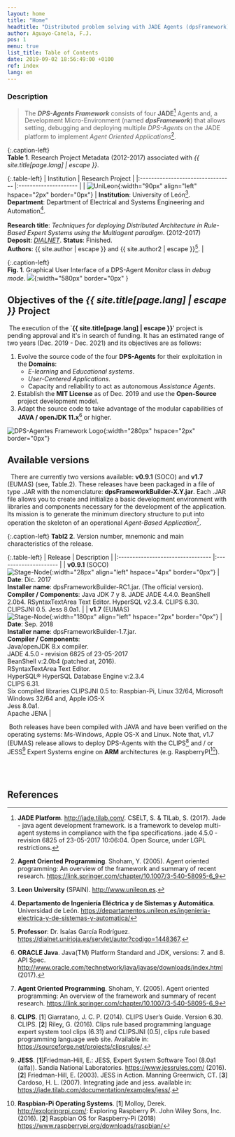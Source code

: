 ```yaml
---
layout: home
title: "Home"
headtitle: "Distributed problem solving with JADE Agents (dpsFramework)"
author: Aguayo-Canela, F.J.
pos: 1 
menu: true
list_title: Table of Contents
date: 2019-09-02 18:56:49:00 +0100
ref: index
lang: en
---
```





### Description



>  The **_DPS-Agents Framework_** consists of four **JADE**[^TILAB] Agents and, a Development Micro-Environment (named **_dpsFramework_**) that allows setting, debugging and deploying multiple _DPS-Agents_ on the JADE platform to implement _Agent Oriented Applications_[^SHOHAM].



{:.caption-left}
<br>**Table 1**. Research Project Metadata (2012-2017) associated with _{{ site.title[page.lang] | escape }}_.

{:.table-left}
| Institution  | Research Project   | 
|:--------------------------------- |:--------------------- |
| ![UniLeon](/assets/images/marca-logo-color.jpg){:width="90px" align="left" hspace="2px"  border="0px"}  | **Institution**: University of León[^UNILEON]. <br>**Department**: Department of Electrical and Systems Engineering and Automation[^UNILEONDEPT].  <br> <br> **Research title**:  _Techniques for deploying Distributed Architecture in Rule-Based Expert Systems using the Multiagent paradigm_. (2012-2017) <br>**Deposit**: [_DIALNET_](https://dialnet.unirioja.es/servlet/tesis?codigo=124344). **Status**: Finished. <br>**Authors**: {{ site.author | escape }} and {{ site.author2 | escape }}[^IGARCIA].  | 



{:.caption-left}
<br>**Fig. 1**. Graphical User Interface of a DPS-Agent _Monitor_ class in _debug mode_.
![](/assets/images/psMonitorAgent00.png){:width="580px"  border="0px" }




## Objectives of the _{{ site.title[page.lang] | escape }}_ Project 

&nbsp;The execution of the `**{{ site.title[page.lang] | escape }}**' project is pending approval and it's in search of funding. It has an estimated range of two years (Dec. 2019 - Dec. 2021) and its objectives are as follows:

1. Evolve the source code of the four **DPS-Agents** for their exploitation in the **Domains**:
   - _E-learning_ and _Educational systems_.
   - _User-Centered Applications_.
   - Capacity and reliability to act as autonomous _Assistance Agents_.
1. Establish the **MIT License** as of Dec. 2019 and use the **Open-Source** project development model.
1. Adapt the source code to take advantage of the modular capabilities of **JAVA / openJDK 11.x**[^ORACLE] or higher.


![DPS-Agentes Framework Logo](/assets/images/logo_dpsframework_bw.png){:width="280px"  hspace="2px"  border="0px"} 



## Available versions

&nbsp;&nbsp;There are currently two versions available: **v0.9.1** (SOCO) and **v1.7** (EUMAS) (see, Table.2). These releases have been packaged in a file of type .JAR with the nomenclature: **dpsFrameworkBuilder-X.Y.jar**. Each .JAR file allows you to create and initialize a basic development environment with libraries and components necessary for the development of the application. Its mission is to generate the minimum directory structure to put into operation the skeleton of an operational _Agent-Based Application_[^SHOHAM].


{:.caption-left}
**Tabl2 2**. Version number, mnemonic and main characteristics of the release.




{:.table-left}
| Release   | Description   | 
|:--------------------------------- |:--------------------- |
| **v0.9.1** (SOCO) <br>![Stage-Node](/assets/images/logoPsStageBussy.gif){:width="28px" align="left" hspace="4px"  border="0px"}   | **Date**: Dic. 2017<br>**Installer name**: dpsFrameworkBuilder-RC1.jar. (The official version).<br> **Compiler / Components**: Java JDK 7 y 8. JADE JADE 4.4.0. BeanShell 2.0b4. RSyntaxTextArea Text Editor. HyperSQL v2.3.4. CLIPS 6.30. CLIPSJNI 0.5. Jess 8.0a1.  | 
| **v1.7** (EUMAS) <br>  ![Stage-Node](/assets/images/logo_dpsframework_bw.png){:width="180px" align="left" hspace="2px"  border="0px"} | **Date**: Sep. 2018<br>**Installer name**: dpsFrameworkBuilder-1.7.jar.<br> **Compiler / Components**: <br>Java/openJDK 8.x compiler.<br>JADE 4.5.0 - revision 6825 of 23-05-2017  <br>BeanShell v:2.0b4 (patched at, 2016). <br>RSyntaxTextArea Text Editor. <br>HyperSQL® HyperSQL Database Engine v:2.3.4 <br>CLIPS 6.31. <br>Six compiled libraries CLIPSJNI 0.5 to: Raspbian-Pi, Linux 32/64, Microsoft Windows 32/64 and, Apple iOS-X <br>Jess 8.0a1.<br>Apache JENA | 


    
&nbsp;Both releases have been compiled with JAVA and have been verified on the operating systems: Ms-Windows, Apple OS-X and Linux. Note that, v1.7 (EUMAS) release allows to deploy DPS-Agents with the CLIPS[^CLIPS] and / or JESS[^JESS] Expert Systems engine on **ARM** architectures (e.g. RaspberryPI[^PI]).



<br>



<br>



## References


[^TILAB]: **JADE Platform**. <http://jade.tilab.com/>. CSELT, S. & TILab, S. (2017). Jade - java agent development framework. is a framework to develop multi-agent systems in compliance with the fipa specifications. jade 4.5.0 - revision 6825 of 23-05-2017 10:06:04. Open Source, under LGPL restrictions.

[^SHOHAM]: **Agent Oriented Programming**. Shoham, Y. (2005). Agent oriented programming: An overview of the framework and summary of recent research. <https://link.springer.com/chapter/10.1007/3-540-58095-6_9>


[^FIPA]: **FIPA IP**. [FIPA00025] FIPA Interaction Protocol Library Specification. Foundation for Intelligent Physical Agents, 2002. <http://www.fipa.org/specs/fipa00025/> 



[^HSQL]: **HyperSQL**: HSQLDB - 100% Java Database. <http://hsqldb.org/>



[^WOOL]: **Multi-Agent Systems**. [**1**] Wooldridge, M. (2002). An Introduction to Multi-Agent Systems. John Wiley & Sons Ltd. [**2**] Ishida, T. (1994). Parallel, distributed and multiagent production systems. Springer-Verlag Berlin. [**3**] Ishida, T. (1995). Parallel, distributed and multi-agent production systems: a research foundation for distributed artificial intelligence. In ICMAS (pp. 416–422). [**4**] Mas, Ana. (2005). Agentes Software y Sistemas Multiagente. Conceptos, Arquitecturas y Aplicaciones. Prentice Hall.



[^PI]: **Raspbian-Pi Operating Systems**. [**1**] Molloy, Derek. <http://exploringrpi.com/>: Exploring Raspberry Pi. John Wiley Sons, Inc. (2016). [**2**] Raspbian OS for Raspberry-Pi (2018) <https://www.raspberrypi.org/downloads/raspbian/>


[^ORACLE]: **ORACLE Java**. Java(TM) Platform Standard and JDK, versions: 7. and 8. API Spec. <http://www.oracle.com/technetwork/java/javase/downloads/index.html> (2017).


[^PROTEGEE]: **Protégé software**. [**1**] Protégé Community, D. T. & Stanford University, S. o. M. (2014). Protégé,A free, open-source ontology editor and framework for building intelligent systems. Stanford Center for Biomedical Informatics Research (BMIR), Stanford University. Stanford, California 94305. [**2**] Eriksson, H. (2003). Using jesstab to integrate protégé and jess. IEEE Intelligent Systems, 18(2), 43–50. [**3**] Hoffman, O., Bellifemine, F., & Friedman-Hill, E. (2001). Software: Jadejessprotege, package example for closer integration of jade with jess, optionally also with protege. Available in: <https://jade.tilab.com/documentation/examples/jadejessprotege>


[^GITREPO]: **_dpsFramework_ GitHub Repositories**. <https://github.com/dpsframework>




[^CLIPS]: **CLIPS**. [**1**] Giarratano, J. C. P. (2014). CLIPS User’s Guide. Version 6.30. CLIPS.  [**2**] Riley, G. (2016). Clips rule based programming language expert system tool clips (6.31) and CLIPSJNI (0.5), clips rule based programming language web site. Available in: <https://sourceforge.net/projects/clipsrules/>.





[^JESS]: **JESS**.  [**1**]Friedman-Hill, E.: JESS, Expert System Software Tool (8.0a1 (alfa)). Sandia National Laboratories. <https://www.jessrules.com/> (2016). [**2**] Friedman-Hill, E. (2003). JESS in Action. Manning Greenwich, CT. [**3**] Cardoso, H. L. (2007). Integrating jade and jess. available in: <https://jade.tilab.com/documentation/examples/jess/>.




[^PROLOG]: **Prolog Language**. [**1**] Merritt, D. (2012). Building expert systems in Prolog. Springer Science & Business Media. [**2**]  SWI-Prolog <https://www.swi-prolog.org/>. [**3**] Fred Dushin and J. Wielemaker. University of Amsterdam. JPL.pl Java Interface. A Java interface for SWI-Prolog.




[^UNILEON]: **Leon University** (SPAIN). <http://www.unileon.es>.




[^TESIS]: **PhD Thesis**. Aguayo, F.J., García I. (2017) Deploying production systems on distributed using the Multi-Agent paradigm: applied techniques. <https://dialnet.unirioja.es/servlet/tesis?codigo=124344> Department of Electrical and Systems Engineering and Automation. Leon University (SPAIN).




[^BEANSHEL]: **BeanShell**. [**1**] Niemeyer, P.: Lightweight Scripting for Java. <http://www.beanshell.org/> (2014). [**2**] Nick Lombard, BeanShell at GitHub <https://github.com/beanshell/beanshell>. 





[^RSYNTAX]: **RSyntaxTexArea**. A syntax highlighting, code folding text editor for Java Swing applications. . <https://github.com/bobbylight/RSyntaxTextArea/> (2017).
[^FIPAACL]: **FIPA ACL**. [FIPA00008] FIPA Agent Communication Language Specification. Foundation for Intelligent Physical Agents, 2000. <http://www.fipa.org/specs/fipa00008/>





[^RAZON]: **Ontologies Reasoner**. [**1**] Luger, G. & Chakrabarti, C. (2011). Knowledge-based probabilistic reasoning from expert systems to graphical models: Report <https://citeseerx.ist.psu.edu/viewdoc/summary?doi=10.1.1.157.9652>. [**2**] Meditskos, G. & Bassiliades, N. (2011). Clips–owl: A framework for providing object-oriented extensional ontology queries in a production rule engine. Data & Knowledge Engineering, 70(7), 661–681. Report <https://www.sciencedirect.com/science/article/pii/S0169023X11000577> [**3**] Meditskos, G. & Bassiliades, N. (2008). A rule-based object-oriented owl reasoner. Knowledge and Data Engineering, IEEE Transactions on, 20(3), 397–410. Report <https://ieeexplore.ieee.org/document/4378372>. 



[^CPLUS]: **The C++ Programming Language**. Bjarne Stroustrup (2000). 3rd Addison-Wesley Longman Publishing Co., Inc. Boston, MA, USA. <https://dl.acm.org/citation.cfm?id=518791>.



[^YELLOW]: **Yellow pages JADE Service**. [**1**] Bellifemine, F.L., Caire, G., Greenwood, D.: Developing Multi-Agent Systems with JADE. Wiley Series in Agent Technology. (2007). [**2**] Cancedda, P. & Caire, G. (2010). JADE Tutorial Creating Ontologies by means of the Bean-Ontology Class, volume 15-April-2010 - JADE 4.0. Telecom Italia S.p.A. [**3**] Yellow Pages examples: <https://jade.tilab.com/documentation/examples/yellow-pages/>



[^IGARCIA]: **Professor**: Dr. Isaías García Rodríguez. <https://dialnet.unirioja.es/servlet/autor?codigo=1448367>.


[^RUSSELL]: **Inteligencia Artificial: un enfoque moderno**. Russell, S.J. and Norvig P. 2nd Edition (2004). Pearson Prentice Hall.


[^UNILEONDEPT]: **Departamento de Ingeniería Eléctrica y de Sistemas y Automática**. Universidad de León. <https://departamentos.unileon.es/ingenieria-electrica-y-de-sistemas-y-automatica/>



